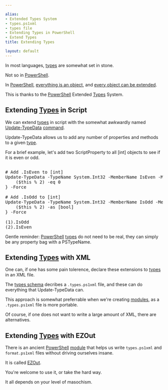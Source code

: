 ```yaml
---

alias: 
- Extended Types System
- types.ps1xml
- types file
- Extending Types in PowerShell
- Extend Types
title: Extending Types

layout: default
---
```


In most languages, [types](/PowerShell/Types) are somewhat set in stone.

Not so in [PowerShell](/PowerShell).

In [PowerShell](/PowerShell), [everything is an object](/PowerShell/Concepts/Everything-Is-An-Object), and [every object can be extended](/PowerShell/Concepts/Every-Object-Can-Be-Extended).


This is thanks to the [PowerShell](/PowerShell) Extended [Types](/PowerShell/Types) System.

## Extending [Types](/PowerShell/Types) in Script

We can extend [types](/PowerShell/Types) in script with the somewhat awkwardly named [Update-TypeData](https://learn.microsoft.com/en-us/powershell/module/microsoft.powershell.utility/update-typedata) [command](/PowerShell/Commands).

Update-TypeData allows us to add any number of properties and methods to a given [type](/PowerShell/Types).

For a brief example, let's add two ScriptProperty to all [int] objects to see if it is even or odd.

<pre><br/><span class='Success'># Add .IsEven to [int]</span><br/><span class='Warning'>Update-TypeData</span>&nbsp;<span class='Magenta'>-TypeName</span>&nbsp;<span class='Verbose'>System.Int32</span>&nbsp;<span class='Magenta'>-MemberName</span>&nbsp;<span class='Verbose'>IsEven</span>&nbsp;<span class='Magenta'>-MemberType</span>&nbsp;<span class='Verbose'>ScriptProperty</span>&nbsp;<span class='Magenta'>-Value</span>&nbsp;<span class='Magenta'>{</span><br/>&nbsp;&nbsp;&nbsp;&nbsp;<span class='Magenta'>(</span><span class='Warning'>$this</span>&nbsp;<span class='Magenta'>%</span>&nbsp;<span class='Output'>2</span><span class='Magenta'>)</span>&nbsp;<span class='Magenta'>-eq</span>&nbsp;<span class='Output'>0</span><br/><span class='Magenta'>}</span>&nbsp;<span class='Magenta'>-Force</span><br/><br/><span class='Success'># Add .IsOdd to [int]</span><br/><span class='Warning'>Update-TypeData</span>&nbsp;<span class='Magenta'>-TypeName</span>&nbsp;<span class='Verbose'>System.Int32</span>&nbsp;<span class='Magenta'>-MemberName</span>&nbsp;<span class='Verbose'>IsOdd</span>&nbsp;<span class='Magenta'>-MemberType</span>&nbsp;<span class='Verbose'>ScriptProperty</span>&nbsp;<span class='Magenta'>-Value</span>&nbsp;<span class='Magenta'>{</span><br/>&nbsp;&nbsp;&nbsp;&nbsp;<span class='Magenta'>(</span><span class='Warning'>$this</span>&nbsp;<span class='Magenta'>%</span>&nbsp;<span class='Output'>2</span><span class='Magenta'>)</span>&nbsp;<span class='Magenta'>-as</span>&nbsp;<span class='Progress'>[bool]</span><br/><span class='Magenta'>}</span>&nbsp;<span class='Magenta'>-Force</span><br/><br/><span class='Magenta'>(</span><span class='Output'>1</span><span class='Magenta'>)</span><span class='Magenta'>.</span><span class='Output'>IsOdd</span><br/><span class='Magenta'>(</span><span class='Output'>2</span><span class='Magenta'>)</span><span class='Magenta'>.</span><span class='Output'>IsEven</span><br/></pre>

Gentle reminder: [PowerShell](/PowerShell) [types](/PowerShell/Types) do not need to be real, they can simply be any property bag with a PSTypeName.



## Extending [Types](/PowerShell/Types) with XML

One can, if one has some pain tolerence, declare these extensions to [types](/PowerShell/Types) in an XML file.

The [types schema](https://github.com/PowerShell/PowerShell/blob/master/src/Schemas/Types.xsd) decribes a `.types.ps1xml` file, and these can do everything that Update-TypeData can.

This approach is somewhat preferrable when we're creating [modules](/PowerShell/Modules), as a `.types.ps1xml` file is more portable.  

Of course, if one does not want to write a large amount of XML, there are alternatives.

## Extending [Types](/PowerShell/Types) with EZOut

There is an ancient [PowerShell](/PowerShell) [module](/PowerShell/Modules) that helps us write `types.ps1xml` and `format.ps1xml` files without driving ourselves insane.

It is called [EZOut](https://github.com/StartAutomating/EZOut).

You're welcome to use it, or take the hard way.

It all depends on your level of masochism.
